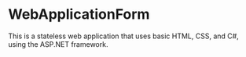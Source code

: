 # WebApplicationForm
This is a stateless web application that uses basic HTML, CSS, and C#, using the ASP.NET framework. 
